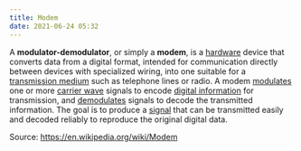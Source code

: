 ```yaml
---
title: Modem
date: 2021-06-24 05:32
---
```


A **modulator-demodulator**, or simply a **modem**, is a 
[hardware](2021-06-24--05-44-10Z--computer_hardware.md) device that converts
data from a digital format, intended for communication directly between devices
with specialized wiring, into one suitable for a 
[transmission medium](2021-06-24--05-46-07Z--transmission_medium.md) such as
telephone lines or radio. A modem [modulates](2021-06-22--06-16-54Z--modulated.md)
one or more [carrier wave](2021-06-22--06-15-59Z--carrier_wave.md) signals to
encode [digital information](2021-06-24--05-13-37Z--digital_data.md) for
transmission, and [demodulates](2021-06-24--05-49-22Z--demodulation.md) signals
to decode the transmitted information. The goal is to produce a
[signal](2021-06-24--05-52-43Z--signal.md) that can be transmitted easily and
decoded reliably to reproduce the original digital data.

Source: https://en.wikipedia.org/wiki/Modem
